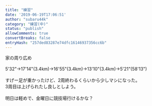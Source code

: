 ```yaml
---
title: "練習"
date: '2019-06-19T17:06:51'
author: "subaru44k"
category: "練習(中)"
status: "publish"
allowComments: true
convertBreaks: false
entryHash: "257ded83287e74dfc16146937356cc6b"
---
```

家の周り広め<br>
<br>
5'32"→17'14"(3.4km)→16'55"(3.4km)→13'10"(3.4km)→5'21"(58'13")<br>
<br>
すげー足が重かったけど、2周終わるくらいから少しマシになった。<br>
3周目は上げられたし良しとしよう。<br>
<br>
明日は軽めで、金曜日に競技場行けるかな？
